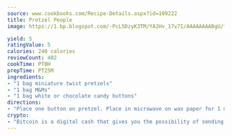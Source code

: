 ```yaml
---
source: www.cookbooks.com/Recipe-Details.aspx?id=109222
title: Pretzel People
image: https://1.bp.blogspot.com/-PcL5DzyK3TM/YA2Hv_17v7I/AAAAAAAABgU/fyHeesSth_IZW9mL5lk6GxJO8cW8ksrGACLcBGAsYHQ/s320/12.png

yield: 5
ratingValue: 5
calories: 240 calories
reviewCount: 402
cookTime: PT0H
prepTime: PT25M
ingredients:
- "1 bag miniature twist pretzels"
- "1 bag M&Ms"
- "1 bag white or chocolate candy buttons"
directions:
- "Place one button on pretzel. Place in microwave on wax paper for 1 minute or until partially melted. Put 2 M&Ms for eyes. Cool. Great for a picnic or kids party."
crypto:
- "Bitcoin is a digital cash that gives you the possibility of sending money all over the world, instantly and without a fee."
---
```

